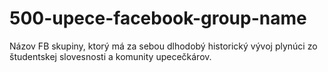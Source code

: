 # 500-upece-facebook-group-name
Názov FB skupiny, ktorý má za sebou dlhodobý historický vývoj plynúci zo študentskej slovesnosti a komunity upecečkárov.
